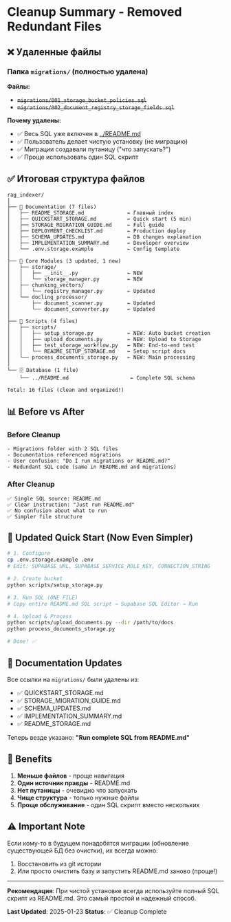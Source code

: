 # Cleanup Summary - Removed Redundant Files

## ❌ Удаленные файлы

### Папка `migrations/` (полностью удалена)

**Файлы:**
- ~~`migrations/001_storage_bucket_policies.sql`~~
- ~~`migrations/002_document_registry_storage_fields.sql`~~

**Почему удалены:**
- ✅ Весь SQL уже включен в [../README.md](../README.md)
- ✅ Пользователь делает чистую установку (не миграцию)
- ✅ Миграции создавали путаницу ("что запускать?")
- ✅ Проще использовать один SQL скрипт

## ✅ Итоговая структура файлов

```
rag_indexer/
│
├── 📖 Documentation (7 files)
│   ├── README_STORAGE.md              ← Главный index
│   ├── QUICKSTART_STORAGE.md          ← Quick start (5 min)
│   ├── STORAGE_MIGRATION_GUIDE.md     ← Full guide
│   ├── DEPLOYMENT_CHECKLIST.md        ← Production deploy
│   ├── SCHEMA_UPDATES.md              ← DB changes explanation
│   ├── IMPLEMENTATION_SUMMARY.md      ← Developer overview
│   └── .env.storage.example           ← Config template
│
├── 🔧 Core Modules (3 updated, 1 new)
│   ├── storage/
│   │   ├── __init__.py                ← NEW
│   │   └── storage_manager.py         ← NEW
│   ├── chunking_vectors/
│   │   └── registry_manager.py        ← Updated
│   └── docling_processor/
│       ├── document_scanner.py        ← Updated
│       └── document_converter.py      ← Updated
│
├── 📜 Scripts (4 files)
│   ├── scripts/
│   │   ├── setup_storage.py           ← NEW: Auto bucket creation
│   │   ├── upload_documents.py        ← NEW: Upload to Storage
│   │   ├── test_storage_workflow.py   ← NEW: End-to-end test
│   │   └── README_SETUP_STORAGE.md    ← Setup script docs
│   └── process_documents_storage.py   ← NEW: Main processing
│
└── 🗄️ Database (1 file)
    └── ../README.md                    ← Complete SQL schema

Total: 16 files (clean and organized!)
```

## 📊 Before vs After

### Before Cleanup

```
- Migrations folder with 2 SQL files
- Documentation referenced migrations
- User confusion: "Do I run migrations or README.md?"
- Redundant SQL code (same in README.md and migrations)
```

### After Cleanup

```
✅ Single SQL source: README.md
✅ Clear instruction: "Just run README.md"
✅ No confusion about what to run
✅ Simpler file structure
```

## 🎯 Updated Quick Start (Now Even Simpler)

```bash
# 1. Configure
cp .env.storage.example .env
# Edit: SUPABASE_URL, SUPABASE_SERVICE_ROLE_KEY, CONNECTION_STRING

# 2. Create bucket
python scripts/setup_storage.py

# 3. Run SQL (ONE FILE)
# Copy entire README.md SQL script → Supabase SQL Editor → Run

# 4. Upload & Process
python scripts/upload_documents.py --dir /path/to/docs
python process_documents_storage.py

# Done! ✅
```

## 📝 Documentation Updates

Все ссылки на `migrations/` были удалены из:

- ✅ QUICKSTART_STORAGE.md
- ✅ STORAGE_MIGRATION_GUIDE.md
- ✅ SCHEMA_UPDATES.md
- ✅ IMPLEMENTATION_SUMMARY.md
- ✅ README_STORAGE.md

Теперь везде указано: **"Run complete SQL from README.md"**

## 🎉 Benefits

1. **Меньше файлов** - проще навигация
2. **Один источник правды** - README.md
3. **Нет путаницы** - очевидно что запускать
4. **Чище структура** - только нужные файлы
5. **Проще обслуживание** - один SQL скрипт вместо нескольких

## ⚠️ Important Note

Если кому-то в будущем понадобятся миграции (обновление существующей БД без очистки), их всегда можно:

1. Восстановить из git истории
2. Или просто очистить базу и запустить README.md заново (проще!)

---

**Рекомендация**: При чистой установке всегда используйте полный SQL скрипт из README.md. Это самый простой и надежный способ.

**Last Updated**: 2025-01-23
**Status**: ✅ Cleanup Complete
